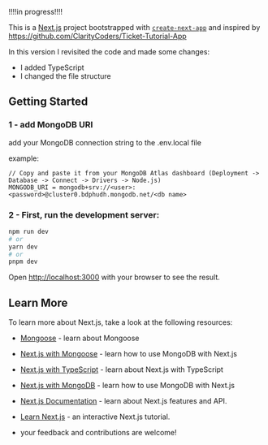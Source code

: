 !!!!in progress!!!!

This is a [Next.js](https://nextjs.org/) project bootstrapped with [`create-next-app`](https://github.com/vercel/next.js/tree/canary/packages/create-next-app) and inspired by https://github.com/ClarityCoders/Ticket-Tutorial-App

In this version I revisited the code and made some changes:

- I added TypeScript
- I changed the file structure

## Getting Started

### 1 - add MongoDB URI

add your MongoDB connection string to the .env.local file

example:

```
// Copy and paste it from your MongoDB Atlas dashboard (Deployment -> Database -> Connect -> Drivers -> Node.js)
MONGODB_URI = mongodb+srv://<user>:<password>@cluster0.bdphudh.mongodb.net/<db name>
```

### 2 - First, run the development server:

```bash
npm run dev
# or
yarn dev
# or
pnpm dev
```

Open [http://localhost:3000](http://localhost:3000) with your browser to see the result.

## Learn More

To learn more about Next.js, take a look at the following resources:

- [Mongoose](https://mongoosejs.com/docs/) - learn about Mongoose
- [Next.js with Mongoose](https://www.mongodb.com/developer/how-to/nextjs-with-mongoose/) - learn how to use MongoDB with Next.js
- [Next.js with TypeScript](https://nextjs.org/docs/basic-features/typescript) - learn about Next.js with TypeScript
- [Next.js with MongoDB](https://www.mongodb.com/developer/how-to/nextjs-with-mongodb/) - learn how to use MongoDB with Next.js
- [Next.js Documentation](https://nextjs.org/docs) - learn about Next.js features and API.
- [Learn Next.js](https://nextjs.org/learn) - an interactive Next.js tutorial.

- your feedback and contributions are welcome!
